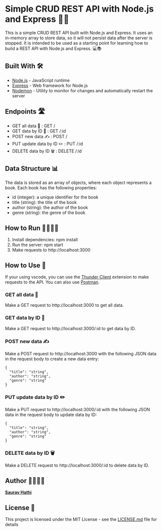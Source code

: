 # Simple CRUD REST API with Node.js and Express 📝🚀

This is a simple CRUD REST API built with Node.js and Express. It uses an in-memory array to store data, so it will not persist data after the server is stopped. It is intended to be used as a starting point for learning how to build a REST API with Node.js and Express. 💻📚

## Built With 🛠️
- [Node.js](https://nodejs.org/en/) - JavaScript runtime
- [Express](https://expressjs.com/) - Web framework for Node.js
- [Nodemon](https://nodemon.io/) - Utility to monitor for changes and automatically restart the server

## Endpoints 🛣️
- GET all data 📄 : GET /
- GET data by ID 🔎 : GET /:id
- POST new data ✍️ : POST /
- PUT update data by ID ✏️ : PUT /:id
- DELETE data by ID 🗑️ : DELETE /:id

## Data Structure 📊
The data is stored as an array of objects, where each object represents a book. Each book has the following properties:

- id (integer): a unique identifier for the book
- title (string): the title of the book
- author (string): the author of the book
- genre (string): the genre of the book

## How to Run 🏃‍♀️🏃‍♂️
1. Install dependencies: npm install
2. Run the server: npm start
3. Make requests to http://localhost:3000

## How to Use 🤔

If your using vscode, you can use the [Thunder Client](https://marketplace.visualstudio.com/items?itemName=rangav.vscode-thunder-client) extension to make requests to the API. You can also use [Postman](https://www.postman.com/).

### GET all data 📄
Make a GET request to http://localhost:3000 to get all data.

### GET data by ID 🔎
Make a GET request to http://localhost:3000/:id to get data by ID.

### POST new data ✍️
Make a POST request to http://localhost:3000 with the following JSON data in the request body to create a new data entry:

```
{
  "title": "string",
  "author": "string",
  "genre": "string"
}
```

### PUT update data by ID ✏️
Make a PUT request to http://localhost:3000/:id with the following JSON data in the request body to update data by ID:

```
{
  "title": "string",
  "author": "string",
  "genre": "string"
}
```

### DELETE data by ID 🗑️
Make a DELETE request to http://localhost:3000/:id to delete data by ID.

## Author 👩‍💻👨‍💻
**[Saurav Hathi](https://github.com/sauravhathi)**

## License 📄
This project is licensed under the MIT License - see the [LICENSE.md](LICENSE.md) file for details